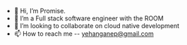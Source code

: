 - 👋 Hi, I’m Promise.
- 👀 I’m a Full stack software engineer with the ROOM
- 💞️ I’m looking to collaborate on cloud native development
- 📫 How to reach me -- yehanganep@gmail.com

<!---
nuel07/nuel07 is a ✨ special ✨ repository because its `README.md` (this file) appears on your GitHub profile.
You can click the Preview link to take a look at your changes.
--->
